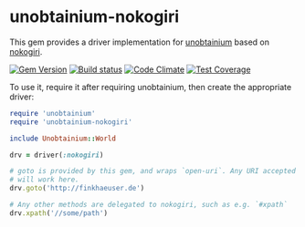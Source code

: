 # unobtainium-nokogiri

This gem provides a driver implementation for [unobtainium](https://github.com/jfinkhaeuser/unobtainium)
based on [nokogiri](http://www.nokogiri.org/).

[![Gem Version](https://badge.fury.io/rb/unobtainium-nokogiri.svg)](https://badge.fury.io/rb/unobtainium-nokogiri)
[![Build status](https://travis-ci.org/jfinkhaeuser/unobtainium-nokogiri.svg?branch=master)](https://travis-ci.org/jfinkhaeuser/unobtainium-nokogiri)
[![Code Climate](https://codeclimate.com/github/jfinkhaeuser/unobtainium-nokogiri/badges/gpa.svg)](https://codeclimate.com/github/jfinkhaeuser/unobtainium-nokogiri)
[![Test Coverage](https://codeclimate.com/github/jfinkhaeuser/unobtainium-nokogiri/badges/coverage.svg)](https://codeclimate.com/github/jfinkhaeuser/unobtainium-nokogiri/coverage)

To use it, require it after requiring unobtainium, then create the appropriate driver:

```ruby
require 'unobtainium'
require 'unobtainium-nokogiri'

include Unobtainium::World

drv = driver(:nokogiri)

# goto is provided by this gem, and wraps `open-uri`. Any URI accepted by that
# will work here.
drv.goto('http://finkhaeuser.de')

# Any other methods are delegated to nokogiri, such as e.g. `#xpath`
drv.xpath('//some/path')
```
